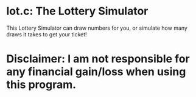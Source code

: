 # lot.c: The Lottery Simulator

This Lottery Simulator can draw numbers for you, or simulate how many draws it takes to get your ticket!

# Disclaimer: I am not responsible for any financial gain/loss when using this program.
